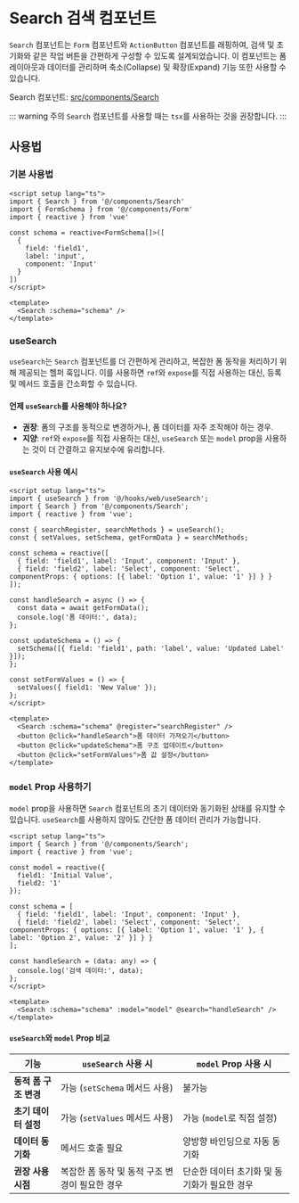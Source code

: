# Search 검색 컴포넌트
`Search` 컴포넌트는 `Form` 컴포넌트와 `ActionButton` 컴포넌트를 래핑하여, 검색 및 초기화와 같은 작업 버튼을 간편하게 구성할 수 있도록 설계되었습니다. 이 컴포넌트는 폼 레이아웃과 데이터를 관리하며 축소(Collapse) 및 확장(Expand) 기능 또한 사용할 수 있습니다.

Search 컴포넌트: [src/components/Search](https://github.com/web2-solution/web2-vue-framework/tree/main/src/components/Search)

::: warning 주의
`Search` 컴포넌트를 사용할 때는 `tsx`를 사용하는 것을 권장합니다.
:::

## 사용법

### 기본 사용법

```vue
<script setup lang="ts">
import { Search } from '@/components/Search'
import { FormSchema } from '@/components/Form'
import { reactive } from 'vue'

const schema = reactive<FormSchema[]>([
  {
    field: 'field1',
    label: 'input',
    component: 'Input'
  }
])
</script>

<template>
  <Search :schema="schema" />
</template>
```

### useSearch

`useSearch`는 `Search` 컴포넌트를 더 간편하게 관리하고, 복잡한 폼 동작을 처리하기 위해 제공되는 헬퍼 훅입니다. 이를 사용하면 `ref`와 `expose`를 직접 사용하는 대신, 등록 및 메서드 호출을 간소화할 수 있습니다.

#### 언제 `useSearch`를 사용해야 하나요?

- **권장**: 폼의 구조를 동적으로 변경하거나, 폼 데이터를 자주 조작해야 하는 경우.
- **지양**: `ref`와 `expose`를 직접 사용하는 대신, `useSearch` 또는 `model` prop을 사용하는 것이 더 간결하고 유지보수에 유리합니다.

#### `useSearch` 사용 예시

```vue
<script setup lang="ts">
import { useSearch } from '@/hooks/web/useSearch';
import { Search } from '@/components/Search';
import { reactive } from 'vue';

const { searchRegister, searchMethods } = useSearch();
const { setValues, setSchema, getFormData } = searchMethods;

const schema = reactive([
  { field: 'field1', label: 'Input', component: 'Input' },
  { field: 'field2', label: 'Select', component: 'Select', componentProps: { options: [{ label: 'Option 1', value: '1' }] } }
]);

const handleSearch = async () => {
  const data = await getFormData();
  console.log('폼 데이터:', data);
};

const updateSchema = () => {
  setSchema([{ field: 'field1', path: 'label', value: 'Updated Label' }]);
};

const setFormValues = () => {
  setValues({ field1: 'New Value' });
};
</script>

<template>
  <Search :schema="schema" @register="searchRegister" />
  <button @click="handleSearch">폼 데이터 가져오기</button>
  <button @click="updateSchema">폼 구조 업데이트</button>
  <button @click="setFormValues">폼 값 설정</button>
</template>
```

### `model` Prop 사용하기

`model` prop을 사용하면 `Search` 컴포넌트의 초기 데이터와 동기화된 상태를 유지할 수 있습니다. `useSearch`를 사용하지 않아도 간단한 폼 데이터 관리가 가능합니다.

```vue
<script setup lang="ts">
import { Search } from '@/components/Search';
import { reactive } from 'vue';

const model = reactive({
  field1: 'Initial Value',
  field2: '1'
});

const schema = [
  { field: 'field1', label: 'Input', component: 'Input' },
  { field: 'field2', label: 'Select', component: 'Select', componentProps: { options: [{ label: 'Option 1', value: '1' }, { label: 'Option 2', value: '2' }] } }
];

const handleSearch = (data: any) => {
  console.log('검색 데이터:', data);
};
</script>

<template>
  <Search :schema="schema" :model="model" @search="handleSearch" />
</template>
```

#### `useSearch`와 `model` Prop 비교

| 기능                     | `useSearch` 사용 시                          | `model` Prop 사용 시                     |
|--------------------------|---------------------------------------------|-----------------------------------------|
| **동적 폼 구조 변경**     | 가능 (`setSchema` 메서드 사용)              | 불가능                                  |
| **초기 데이터 설정**      | 가능 (`setValues` 메서드 사용)              | 가능 (`model`로 직접 설정)              |
| **데이터 동기화**         | 메서드 호출 필요                           | 양방향 바인딩으로 자동 동기화           |
| **권장 사용 시점**        | 복잡한 폼 동작 및 동적 구조 변경이 필요한 경우 | 단순한 데이터 초기화 및 동기화가 필요한 경우 |
